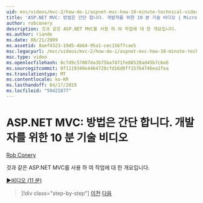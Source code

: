 ```yaml
---
uid: mvc/videos/mvc-2/how-do-i/aspnet-mvc-how-10-minute-technical-video-for-developers
title: 'ASP.NET MVC: 방법은 간단 합니다. 개발자를 위한 10 분 기술 비디오 | Microsoft Docs'
author: robconery
description: 것과 같은 ASP.NET MVC를 사용 하 여 작업에 대 한 개요입니다.
ms.author: riande
ms.date: 08/21/2009
ms.assetid: 8aef4323-19d5-4b64-95a1-cec156f7cae5
msc.legacyurl: /mvc/videos/mvc-2/how-do-i/aspnet-mvc-how-10-minute-technical-video-for-developers
msc.type: video
ms.openlocfilehash: 8c7d9c57007da3b75ba7d71fe88528ad45b7c6e6
ms.sourcegitcommit: 0f1119340e4464720cfd16d0ff15764746ea1fea
ms.translationtype: MT
ms.contentlocale: ko-KR
ms.lasthandoff: 04/17/2019
ms.locfileid: "59421877"
---
```

# <a name="aspnet-mvc-how-10-minute-technical-video-for-developers"></a>ASP.NET MVC: 방법은 간단 합니다. 개발자를 위한 10 분 기술 비디오

[Rob Conery](https://github.com/robconery)

것과 같은 ASP.NET MVC를 사용 하 여 작업에 대 한 개요입니다.

[&#9654;비디오 (11 분)](https://channel9.msdn.com/Blogs/ASP-NET-Site-Videos/aspnet-mvc-how-10-minute-technical-video-for-developers)

> [!div class="step-by-step"]
> [이전](why-aspnet-mvc-3-minute-overview-video-for-decision-makers.md)
> [다음](how-do-i-return-json-formatted-data-for-an-ajax-call-in-an-aspnet-mvc-web-application.md)
